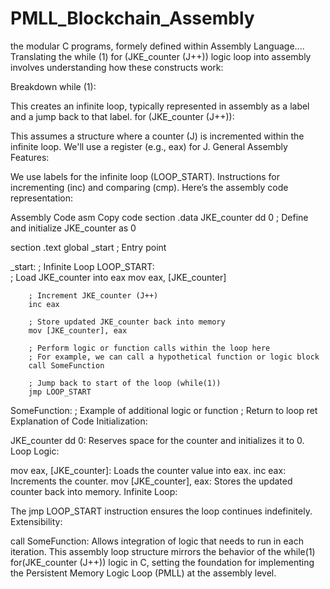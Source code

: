 # PMLL_Blockchain_Assembly
the modular C programs, formely defined within Assembly Language....
Translating the while (1) for (JKE_counter (J++)) logic loop into assembly involves understanding how these constructs work:

Breakdown
while (1):

This creates an infinite loop, typically represented in assembly as a label and a jump back to that label.
for (JKE_counter (J++)):

This assumes a structure where a counter (J) is incremented within the infinite loop.
We'll use a register (e.g., eax) for J.
General Assembly Features:

We use labels for the infinite loop (LOOP_START).
Instructions for incrementing (inc) and comparing (cmp).
Here’s the assembly code representation:

Assembly Code
asm
Copy code
section .data
    JKE_counter dd 0          ; Define and initialize JKE_counter as 0

section .text
global _start                ; Entry point

_start:
    ; Infinite Loop
    LOOP_START:              
        ; Load JKE_counter into eax
        mov eax, [JKE_counter]

        ; Increment JKE_counter (J++)
        inc eax

        ; Store updated JKE_counter back into memory
        mov [JKE_counter], eax

        ; Perform logic or function calls within the loop here
        ; For example, we can call a hypothetical function or logic block
        call SomeFunction

        ; Jump back to start of the loop (while(1))
        jmp LOOP_START

SomeFunction:
    ; Example of additional logic or function
    ; Return to loop
    ret
Explanation of Code
Initialization:

JKE_counter dd 0: Reserves space for the counter and initializes it to 0.
Loop Logic:

mov eax, [JKE_counter]: Loads the counter value into eax.
inc eax: Increments the counter.
mov [JKE_counter], eax: Stores the updated counter back into memory.
Infinite Loop:

The jmp LOOP_START instruction ensures the loop continues indefinitely.
Extensibility:

call SomeFunction: Allows integration of logic that needs to run in each iteration.
This assembly loop structure mirrors the behavior of the while(1) for(JKE_counter (J++)) logic in C, setting the foundation for implementing the Persistent Memory Logic Loop (PMLL) at the assembly level.

